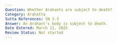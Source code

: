 ```yaml
---
Question: Whether Arahants are subject to death?
Category: Arahatta
Sutta References: SN 3.3
Answer: An Arahant's body is subject to death.
Date Entered: March 11, 2025
Review Status: Not started
---
```

